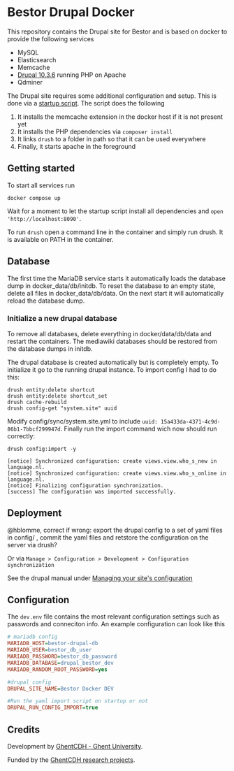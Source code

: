 # Bestor Drupal Docker

This repository contains the Drupal site for Bestor and is based on docker to provide the following services

* MySQL
* Elasticsearch
* Memcache
* [Drupal 10.3.6](https://hub.docker.com/_/drupal/tags?name=10.3.6) running PHP on Apache
* Qdminer

The Drupal site requires some additional configuration and setup. This is done via a [startup script](./startup_script.sh). The script does the following

1) It installs the memcache extension in the docker host if it is not present yet
1) It installs the PHP dependencies via `composer install`
1) It links `drush` to a folder in path so that it can be used everywhere
1) Finally, it starts apache in the foreground

## Getting started

To start all services run

`docker compose up`

Wait for a moment to let the startup script install all dependencies and `open 'http://localhost:8090'`.

To run `drush` open a command line in the container and simply run drush. It is available on PATH in the container.

## Database

The first time the MariaDB service starts it automatically loads the database dump in docker_data/db/initdb. To reset the database to an empty state,
delete all files in docker_data/db/data. On the next start it will automatically reload the database dump.

### Initialize a new drupal database


To remove all databases, delete everything in 
docker/data/db/data and restart the containers. The mediawiki databases should be restored from the database dumps in initdb.

The drupal database is created automatically but is completely empty. To initialize it go to the running drupal instance. To import config I had to do this:

````
drush entity:delete shortcut
drush entity:delete shortcut_set
drush cache-rebuild
drush config-get "system.site" uuid
````

Modify config/sync/system.site.yml to include `uuid: 15a433da-4371-4c9d-86b1-7bbcf299947d`. Finally run the import command wich now should run correctly:

````
drush config:import -y

[notice] Synchronized configuration: create views.view.who_s_new in language.nl.
[notice] Synchronized configuration: create views.view.who_s_online in language.nl.
[notice] Finalizing configuration synchronization.
[success] The configuration was imported successfully.
````

## Deployment

@hblomme, correct if wrong: export the drupal config to a set of yaml files in config/ , commit the yaml files and retstore the configuration on the server via drush?

Or via `Manage > Configuration > Development > Configuration synchronization`

See the drupal manual under [Managing your site's configuration](https://www.drupal.org/docs/administering-a-drupal-site/configuration-management/managing-your-sites-configuration)


## Configuration

The `dev.env` file contains the most relevant configuration settings such as passwords and conneciton info. An example configuration can look like this

````INI
# mariadb config
MARIADB_HOST=bestor-drupal-db
MARIADB_USER=bestor_db_user
MARIADB_PASSWORD=bestor_db_password
MARIADB_DATABASE=drupal_bestor_dev
MARIADB_RANDOM_ROOT_PASSWORD=yes

#drupal config
DRUPAL_SITE_NAME=Bestor Docker DEV

#Run the yaml import script on startup or not
DRUPAL_RUN_CONFIG_IMPORT=true
`````

## Credits

Development by [GhentCDH - Ghent University](https://www.ghentcdh.ugent.be/).

Funded by the [GhentCDH research projects](https://www.ghentcdh.ugent.be/projects).

